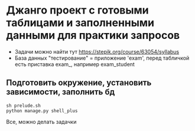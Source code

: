 # Джанго проект с готовыми таблицами и заполненными данными для практики запросов

- Задачи можно найти тут https://stepik.org/course/63054/syllabus 
- База данных "тестирование" = приложение 'exam', перед табличкой есть приставка exam_, например exam_student


## Подготовить окружение, установить зависимости, заполнить бд
~~~
sh prelude.sh
python manage.py shell_plus
~~~
Все, можно делать задачки
